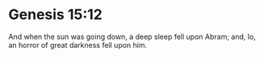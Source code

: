 # Genesis 15:12

And when the sun was going down, a deep sleep fell upon Abram; and, lo, an horror of great darkness fell upon him.